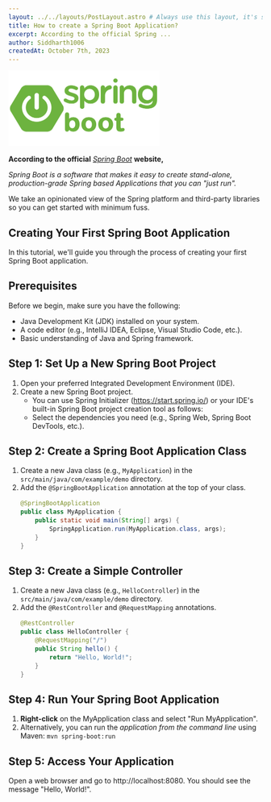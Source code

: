 ```yaml
---
layout: ../../layouts/PostLayout.astro # Always use this layout, it's so the post gets properly styled
title: How to create a Spring Boot Application?
excerpt: According to the official Spring ...
author: Siddharth1006
createdAt: October 7th, 2023
---
```


<img src="../../../public/images/springBootimage.png" width="300" height="150" />

**According to the official** *[Spring Boot](https://spring.io/projects/spring-boot)* **website,**

_Spring Boot is a software that makes it easy to create stand-alone, production-grade Spring based Applications that you can "just run"._

We take an opinionated view of the Spring platform and third-party libraries so you can get started with minimum fuss.

## Creating Your First Spring Boot Application

In this tutorial, we'll guide you through the process of creating your first Spring Boot application.

## Prerequisites

Before we begin, make sure you have the following:

- Java Development Kit (JDK) installed on your system.
- A code editor (e.g., IntelliJ IDEA, Eclipse, Visual Studio Code, etc.).
- Basic understanding of Java and Spring framework.

## Step 1: Set Up a New Spring Boot Project

1. Open your preferred Integrated Development Environment (IDE).
2. Create a new Spring Boot project.
   - You can use Spring Initializer (https://start.spring.io/) or your IDE's built-in Spring Boot project creation tool as follows:
   - Select the dependencies you need (e.g., Spring Web, Spring Boot DevTools, etc.).

## Step 2: Create a Spring Boot Application Class

1. Create a new Java class (e.g., `MyApplication`) in the `src/main/java/com/example/demo` directory.
2. Add the `@SpringBootApplication` annotation at the top of your class.
   ```java
   @SpringBootApplication
   public class MyApplication {
       public static void main(String[] args) {
           SpringApplication.run(MyApplication.class, args);
       }
   }

## Step 3: Create a Simple Controller

1. Create a new Java class (e.g., ```HelloController```) in the ```src/main/java/com/example/demo``` directory.
2. Add the ```@RestController``` and ```@RequestMapping``` annotations.
    ```java
    @RestController
    public class HelloController {
        @RequestMapping("/")
        public String hello() {
            return "Hello, World!";
        }
    }

## Step 4: Run Your Spring Boot Application

1. **Right-click** on the MyApplication class and select "Run MyApplication".
2. Alternatively, you can run the *application from the command line* using Maven:
            ```mvn spring-boot:run```

## Step 5: Access Your Application
Open a web browser and go to http://localhost:8080. You should see the message "Hello, World!".

